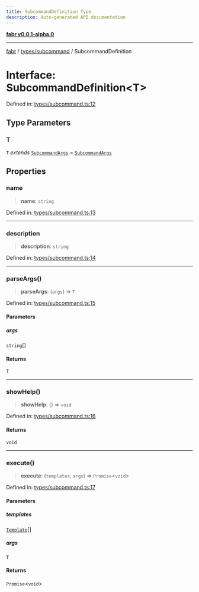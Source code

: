 ```yaml
---
title: SubcommandDefinition Type
description: Auto-generated API documentation
---
```


[**fabr v0.0.1-alpha.0**](../../../README.md)

***

[fabr](../../../README.md) / [types/subcommand](../README.md) / SubcommandDefinition

# Interface: SubcommandDefinition\<T\>

Defined in: [types/subcommand.ts:12](https://github.com/yashjawale/fabr/blob/main/src/types/subcommand.ts#L12)

## Type Parameters

### T

`T` *extends* [`SubcommandArgs`](SubcommandArgs.md) = [`SubcommandArgs`](SubcommandArgs.md)

## Properties

### name

> **name**: `string`

Defined in: [types/subcommand.ts:13](https://github.com/yashjawale/fabr/blob/main/src/types/subcommand.ts#L13)

***

### description

> **description**: `string`

Defined in: [types/subcommand.ts:14](https://github.com/yashjawale/fabr/blob/main/src/types/subcommand.ts#L14)

***

### parseArgs()

> **parseArgs**: (`args`) => `T`

Defined in: [types/subcommand.ts:15](https://github.com/yashjawale/fabr/blob/main/src/types/subcommand.ts#L15)

#### Parameters

##### args

`string`[]

#### Returns

`T`

***

### showHelp()

> **showHelp**: () => `void`

Defined in: [types/subcommand.ts:16](https://github.com/yashjawale/fabr/blob/main/src/types/subcommand.ts#L16)

#### Returns

`void`

***

### execute()

> **execute**: (`templates`, `args`) => `Promise`\<`void`\>

Defined in: [types/subcommand.ts:17](https://github.com/yashjawale/fabr/blob/main/src/types/subcommand.ts#L17)

#### Parameters

##### templates

[`Template`](../../templates/interfaces/Template.md)[]

##### args

`T`

#### Returns

`Promise`\<`void`\>

